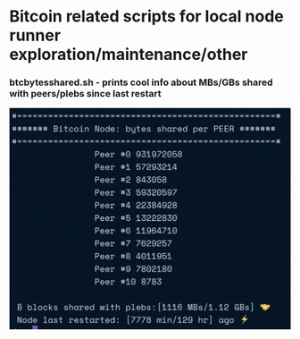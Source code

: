 # Bitcoin related scripts for local node runner exploration/maintenance/other

### btcbytesshared.sh - prints cool info about MBs/GBs shared with peers/plebs since last restart

![Custom Logging](/assets/btcbytesshared.png)
